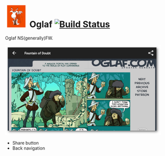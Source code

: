 # ![Oglaf](src/main/res/drawable-hdpi/ic_launcher.png) Oglaf [![Build Status](https://travis-ci.org/billthefarmer/oglaf.svg?branch=master)](https://travis-ci.org/billthefarmer/oglaf)

Oglaf NS(generally)FW.

![Oglaf](https://github.com/billthefarmer/billthefarmer.github.io/raw/master/images/Oglaf.png)

* Share button
* Back navigation
